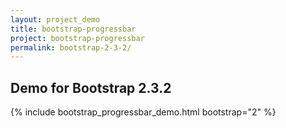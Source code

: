 ```yaml
---
layout: project_demo
title: bootstrap-progressbar
project: bootstrap-progressbar
permalink: bootstrap-2-3-2/
---
```


<script type="text/javascript">
    loadCSS("{{ page.url }}../css/bootstrap-progressbar-2.3.2.css")
</script>

<h2 class="text-center">Demo for Bootstrap 2.3.2</h2>

{% include bootstrap_progressbar_demo.html bootstrap="2" %}
